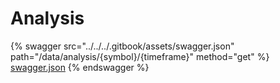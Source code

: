 # Analysis

{% swagger src="../../../.gitbook/assets/swagger.json" path="/data/analysis/{symbol}/{timeframe}" method="get" %}
[swagger.json](../../../.gitbook/assets/swagger.json)
{% endswagger %}
